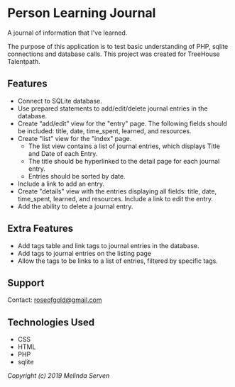 # Person Learning Journal
A journal of information that I've learned.

The purpose of this application is to test basic understanding of PHP, sqlite connections and database calls. This project was created for TreeHouse Talentpath.

## Features
* Connect to SQLite database.
* Use prepared statements to add/edit/delete journal entries in the database.
* Create “add/edit” view for the "entry" page. The following fields should be included: title, date, time_spent, learned, and resources.
* Create "list" view for the "index" page.
  * The list view contains a list of journal entries, which displays Title and Date of each Entry.
  * The title should be hyperlinked to the detail page for each journal entry.
  * Entries should be sorted by date.
* Include a link to add an entry.
* Create "details" view with the entries displaying all fields: title, date, time_spent, learned, and resources. Include a link to edit the entry.
* Add the ability to delete a journal entry.

## Extra Features
* Add tags table and link tags to journal entries in the database.
* Add tags to journal entries on the listing page
* Allow the tags to be links to a list of entries, filtered by specific tags.

## Support
Contact: roseofgold@gmail.com

## Technologies Used
* CSS
* HTML
* PHP
* sqlite

_Copyright (c) 2019 Melinda Serven_
